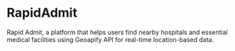 # RapidAdmit
 Rapid Admit, a platform that helps users find nearby hospitals and essential medical facilities using  Geoapify API for real-time location-based data.
